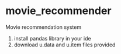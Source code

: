 # movie_recommender
Movie recommendation system

1) install pandas library in your ide
2) download u.data and u.item files provided
